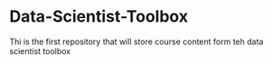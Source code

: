 # Data-Scientist-Toolbox
Thi is the first repository that will store course content form teh data scientist toolbox
